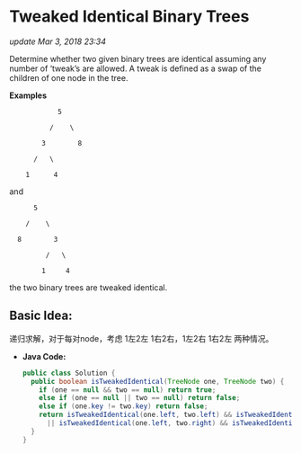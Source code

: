 # Tweaked Identical Binary Trees

_update Mar 3, 2018 23:34_

Determine whether two given binary trees are identical assuming any number of ‘tweak’s are allowed. A tweak is defined as a swap of the children of one node in the tree.

**Examples**

```text
            5

          /    \

        3        8

      /   \

    1      4
```

and

```text
      5

    /    \

  8        3

         /   \

        1     4
```

the two binary trees are tweaked identical.

## Basic Idea:

递归求解，对于每对node，考虑 1左2左 1右2右，1左2右 1右2左 两种情况。

* **Java Code:**

  ```java
  public class Solution {
    public boolean isTweakedIdentical(TreeNode one, TreeNode two) {
      if (one == null && two == null) return true;
      else if (one == null || two == null) return false;
      else if (one.key != two.key) return false;
      return isTweakedIdentical(one.left, two.left) && isTweakedIdentical(one.right, two.right)
        || isTweakedIdentical(one.left, two.right) && isTweakedIdentical(one.right, two.left);
    }
  }
  ```

